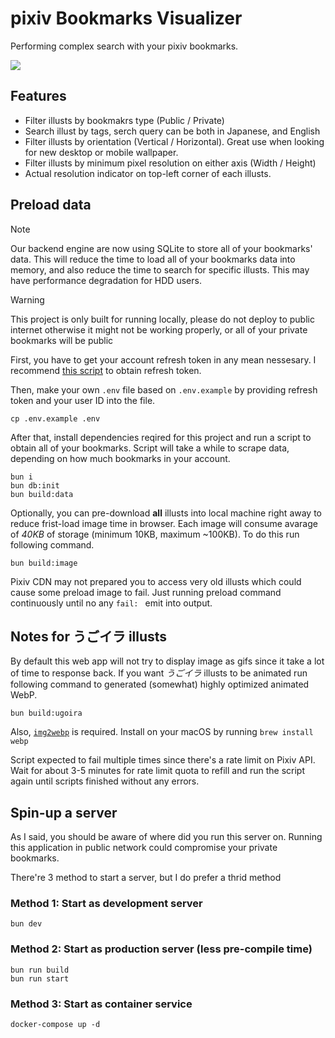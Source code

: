 pixiv Bookmarks Visualizer
===

Performing complex search with your pixiv bookmarks.

![](./img/screenshot.jpg)

Features
---

- Filter illusts by bookmakrs type (Public / Private)
- Search illust by tags, serch query can be both in Japanese, and English
- Filter illusts by orientation (Vertical / Horizontal). Great use when looking for new desktop or mobile wallpaper.
- Filter illusts by minimum pixel resolution on either axis (Width / Height)
- Actual resolution indicator on top-left corner of each illusts.

Preload data
---

> [!NOTE]
> Our backend engine are now using SQLite to store all of your bookmarks' data. This will reduce the time to load all of your bookmarks data into memory, and also reduce the time to search for specific illusts.
> This may have performance degradation for HDD users.

> [!WARNING]
> This project is only built for running locally, please do not deploy to public internet otherwise it might not be working properly, or all of your private bookmarks will be public

First, you have to get your account refresh token in any mean nessesary. I recommend [this script](https://github.com/eggplants/get-pixivpy-token) to obtain refresh token.

Then, make your own `.env` file based on `.env.example` by providing refresh token and your user ID into the file.

```
cp .env.example .env
```

After that, install dependencies reqired for this project and run a script to obtain all of your bookmarks. Script will take a while to scrape data, depending on how much bookmarks in your account.

```
bun i
bun db:init
bun build:data
```

Optionally, you can pre-download **all** illusts into local machine right away to reduce frist-load image time in browser. Each image will consume avarage of *40KB* of storage (minimum 10KB, maximum ~100KB). To do this run following command.

```
bun build:image
```

Pixiv CDN may not prepared you to access very old illusts which could cause some preload image to fail. Just running preload command continuously until no any `fail: ` emit into output.

Notes for うごイラ illusts
---

By default this web app will not try to display image as gifs since it take a lot of time to response back. If you want *うごイラ* illusts to be animated run following command to generated (somewhat) highly optimized animated WebP.

```
bun build:ugoira
```

Also, [`img2webp`](https://developers.google.com/speed/webp/docs/img2webp) is required. Install on your macOS by running `brew install webp`

Script expected to fail multiple times since there's a rate limit on Pixiv API. Wait for about 3-5 minutes for rate limit quota to refill and run the script again until scripts finished without any errors.

Spin-up a server
---

As I said, you should be aware of where did you run this server on. Running this application in public network could compromise your private bookmarks.

There're 3 method to start a server, but I do prefer a thrid method

### Method 1: Start as development server

```
bun dev
```

### Method 2: Start as production server (less pre-compile time)

```
bun run build
bun run start
```

### Method 3: Start as container service

```
docker-compose up -d
```
